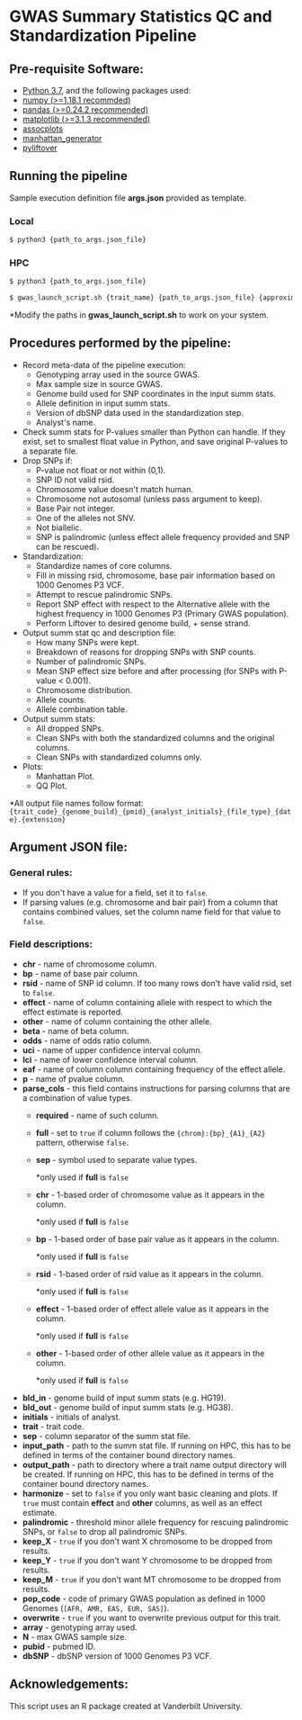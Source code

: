 # GWAS Summary Statistics QC and Standardization Pipeline
  
## Pre-requisite Software:
* [Python 3.7](https://www.python.org/), and the following packages used:
* [numpy (*>*=1.18.1 recommded)](https://numpy.org/)
* [pandas (*>*=0.24.2 recommended)](http://pandas.pydata.org/)
* [matplotlib (*>*=3.1.3 recommended)](https://matplotlib.org/)
* [assocplots](https://github.com/khramts/assocplots)
* [manhattan_generator](https://github.com/pgxcentre/manhattan_generator)
* [pyliftover](https://pypi.org/project/pyliftover/)

## Running the pipeline
Sample execution definition file **args.json** provided as template.

### Local
```bash
$ python3 {path_to_args.json_file}
```

### HPC
```bash
$ python3 {path_to_args.json_file}
```
```bash
$ gwas_launch_script.sh {trait_name} {path_to_args.json_file} {approximate_size_of_summ_stat_file_in_Gb}
```
*Modify the paths in **gwas_launch_script.sh** to work on your system.

## Procedures performed by the pipeline:
* Record meta-data of the pipeline execution:
  * Genotyping array used in the source GWAS.
  * Max sample size in source GWAS.
  * Genome build used for SNP coordinates in the input summ stats.
  * Allele definition in input summ stats.
  * Version of dbSNP data used in the standardization step.
  * Analyst's name.
* Check summ stats for P-values smaller than Python can handle. If they exist, set to smallest float value in Python, and save original P-values to a separate file.
* Drop SNPs if:
  * P-value not float or not within (0,1).
  * SNP ID not valid rsid.
  * Chromosome value doesn't match human.
  * Chromosome not autosomal (unless pass argument to keep).
  * Base Pair not integer.
  * One of the alleles not SNV.
  * Not biallelic.
  * SNP is palindromic (unless effect allele frequency provided and SNP can be rescued).
* Standardization:
  * Standardize names of core columns.
  * Fill in missing rsid, chromosome, base pair information based on 1000 Genomes P3 VCF.
  * Attempt to rescue palindromic SNPs.
  * Report SNP effect with respect to the Alternative allele with the highest frequency in 1000 Genomes P3 (Primary GWAS population).
  * Perform Liftover to desired genome build, + sense strand.
* Output summ stat qc and description file:
  * How many SNPs were kept.
  * Breakdown of reasons for dropping SNPs with SNP counts.
  * Number of palindromic SNPs.
  * Mean SNP effect size before and after processing (for SNPs with P-value < 0.001).
  * Chromosome distribution.
  * Allele counts.
  * Allele combination table.
* Output summ stats: 
  * All dropped SNPs.
  * Clean SNPs with both the standardized columns and the original columns.
  * Clean SNPs with standardized columns only.
* Plots:
  * Manhattan Plot.
  * QQ Plot.

*All output file names follow format: ```{trait_code}_{genome_build}_{pmid}_{analyst_initials}_{file_type}_{date}.{extension}```

## Argument JSON file:
### General rules:
* If you don't have a value for a field, set it to ```false```.
* If parsing values (e.g. chromosome and bair pair) from a column that contains combined values, set the column name field for that value to ```false```.

### Field descriptions:
* **chr** - name of chromosome column.
* **bp** - name of base pair column.
* **rsid** - name of SNP id column. If too many rows don't have valid rsid, set to ```false```.
* **effect** - name of column containing allele with respect to which the effect estimate is reported.
* **other** - name of column containing the other allele.
* **beta** - name of beta column.
* **odds** - name of odds ratio column.
* **uci** - name of upper confidence interval column.
* **lci** - name of lower confidence interval column.
* **eaf** - name of column column containing frequency of the effect allele.
* **p** - name of pvalue column.
* **parse_cols** - this field contains instructions for parsing columns that are a combination of value types.
  * **required** -  name of such column.
  * **full** - set to ```true``` if column follows the ```{chrom}:{bp}_{A1}_{A2}``` pattern, otherwise ```false```.
  * **sep** - symbol used to separate value types.
    
    *only used if **full** is ```false```
  * **chr** - 1-based order of chromosome value as it appears in the column.
    
    *only used if **full** is ```false```
  * **bp** - 1-based order of base pair value as it appears in the column.
    
    *only used if **full** is ```false```
  * **rsid** - 1-based order of rsid value as it appears in the column.
    
    *only used if **full** is ```false```
  * **effect** - 1-based order of effect allele value as it appears in the column.
    
    *only used if **full** is ```false```
  * **other** - 1-based order of other allele value as it appears in the column.
    
    *only used if **full** is ```false```
* **bld_in** - genome build of input summ stats (e.g. HG19).
* **bld_out** - genome build of input summ stats (e.g. HG38).
* **initials** - initials of analyst.
* **trait** - trait code.
* **sep** - column separator of the summ stat file.
* **input_path** - path to the summ stat file. If running on HPC, this has to be defined in terms of the container bound directory names.
* **output_path** - path to directory where a trait name output directory will be created. If running on HPC, this has to be defined in terms of the container bound directory names.
* **harmonize** - set to ```false``` if you only want basic cleaning and plots. If ```true``` must contain **effect** and **other** columns, as well as an effect estimate.
* **palindromic** - threshold minor allele frequency for rescuing palindromic SNPs, or ```false``` to drop all palindromic SNPs.
* **keep_X** - ```true``` if you don't want X chromosome to be dropped from results.
* **keep_Y** - ```true``` if you don't want Y chromosome to be dropped from results.
* **keep_M** - ```true``` if you don't want MT chromosome to be dropped from results.
* **pop_code** - code of primary GWAS population as defined in 1000 Genomes (```[AFR, AMR, EAS, EUR, SAS]```).
* **overwrite** - ```true``` if you want to overwrite previous output for this trait.
* **array** - genotyping array used.
* **N** - max GWAS sample size.
* **pubid** - pubmed ID.
* **dbSNP** - dbSNP version of 1000 Genomes P3 VCF.

## Acknowledgements:
This script uses an R package created at Vanderbilt University. 
